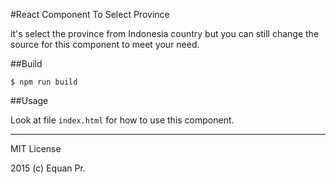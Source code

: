 #React Component To Select Province

it's select the province from Indonesia country but you can still change the source for this component to meet your need.

##Build

    $ npm run build

##Usage

Look at file `index.html` for how to use this component.

----

MIT License


2015 (c) Equan Pr.
